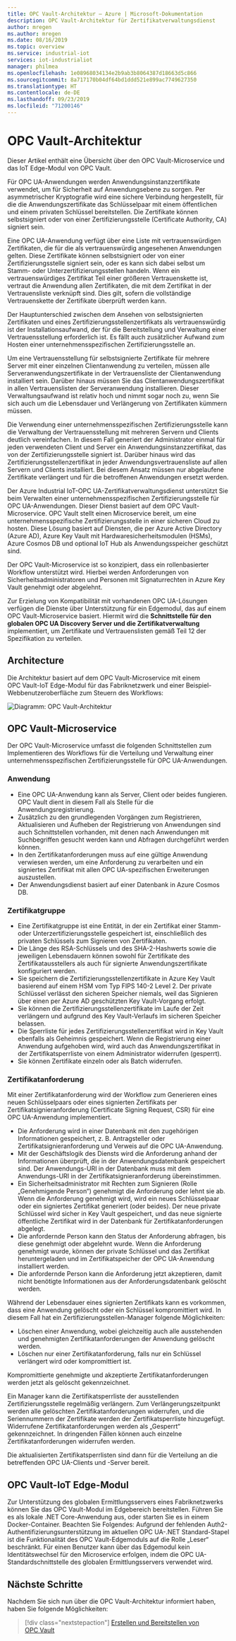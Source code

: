 ```yaml
---
title: OPC Vault-Architektur – Azure | Microsoft-Dokumentation
description: OPC Vault-Architektur für Zertifikatverwaltungsdienst
author: mregen
ms.author: mregen
ms.date: 08/16/2019
ms.topic: overview
ms.service: industrial-iot
services: iot-industrialiot
manager: philmea
ms.openlocfilehash: 1e08968034134e2b9ab3b8064387d18663d5c866
ms.sourcegitcommit: 8a717170b04df64bd1ddd521e899ac7749627350
ms.translationtype: HT
ms.contentlocale: de-DE
ms.lasthandoff: 09/23/2019
ms.locfileid: "71200146"
---
```

# <a name="opc-vault-architecture"></a>OPC Vault-Architektur

Dieser Artikel enthält eine Übersicht über den OPC Vault-Microservice und das IoT Edge-Modul von OPC Vault.

Für OPC UA-Anwendungen werden Anwendungsinstanzzertifikate verwendet, um für Sicherheit auf Anwendungsebene zu sorgen. Per asymmetrischer Kryptografie wird eine sichere Verbindung hergestellt, für die die Anwendungszertifikate das Schlüsselpaar mit einem öffentlichen und einem privaten Schlüssel bereitstellen. Die Zertifikate können selbstsigniert oder von einer Zertifizierungsstelle (Certificate Authority, CA) signiert sein.

Eine OPC UA-Anwendung verfügt über eine Liste mit vertrauenswürdigen Zertifikaten, die für die als vertrauenswürdig angesehenen Anwendungen gelten. Diese Zertifikate können selbstsigniert oder von einer Zertifizierungsstelle signiert sein, oder es kann sich dabei selbst um Stamm- oder Unterzertifizierungsstellen handeln. Wenn ein vertrauenswürdiges Zertifikat Teil einer größeren Vertrauenskette ist, vertraut die Anwendung allen Zertifikaten, die mit dem Zertifikat in der Vertrauensliste verknüpft sind. Dies gilt, sofern die vollständige Vertrauenskette der Zertifikate überprüft werden kann.

Der Hauptunterschied zwischen dem Ansehen von selbstsignierten Zertifikaten und eines Zertifizierungsstellenzertifikats als vertrauenswürdig ist der Installationsaufwand, der für die Bereitstellung und Verwaltung einer Vertrauensstellung erforderlich ist. Es fällt auch zusätzlicher Aufwand zum Hosten einer unternehmensspezifischen Zertifizierungsstelle an. 

Um eine Vertrauensstellung für selbstsignierte Zertifikate für mehrere Server mit einer einzelnen Clientanwendung zu verteilen, müssen alle Serveranwendungszertifikate in der Vertrauensliste der Clientanwendung installiert sein. Darüber hinaus müssen Sie das Clientanwendungszertifikat in allen Vertrauenslisten der Serveranwendung installieren. Dieser Verwaltungsaufwand ist relativ hoch und nimmt sogar noch zu, wenn Sie sich auch um die Lebensdauer und Verlängerung von Zertifikaten kümmern müssen.

Die Verwendung einer unternehmensspezifischen Zertifizierungsstelle kann die Verwaltung der Vertrauensstellung mit mehreren Servern und Clients deutlich vereinfachen. In diesem Fall generiert der Administrator einmal für jeden verwendeten Client und Server ein Anwendungsinstanzzertifikat, das von der Zertifizierungsstelle signiert ist. Darüber hinaus wird das Zertifizierungsstellenzertifikat in jeder Anwendungsvertrauensliste auf allen Servern und Clients installiert. Bei diesem Ansatz müssen nur abgelaufene Zertifikate verlängert und für die betroffenen Anwendungen ersetzt werden.

Der Azure Industrial IoT-OPC UA-Zertifikatverwaltungsdienst unterstützt Sie beim Verwalten einer unternehmensspezifischen Zertifizierungsstelle für OPC UA-Anwendungen. Dieser Dienst basiert auf dem OPC Vault-Microservice. OPC Vault stellt einen Microservice bereit, um eine unternehmensspezifische Zertifizierungsstelle in einer sicheren Cloud zu hosten. Diese Lösung basiert auf Diensten, die per Azure Active Directory (Azure AD), Azure Key Vault mit Hardwaresicherheitsmodulen (HSMs), Azure Cosmos DB und optional IoT Hub als Anwendungsspeicher geschützt sind.

Der OPC Vault-Microservice ist so konzipiert, dass ein rollenbasierter Workflow unterstützt wird. Hierbei werden Anforderungen von Sicherheitsadministratoren und Personen mit Signaturrechten in Azure Key Vault genehmigt oder abgelehnt.

Zur Erzielung von Kompatibilität mit vorhandenen OPC UA-Lösungen verfügen die Dienste über Unterstützung für ein Edgemodul, das auf einem OPC Vault-Microservice basiert. Hiermit wird die **Schnittstelle für den globalen OPC UA Discovery Server und die Zertifikatverwaltung** implementiert, um Zertifikate und Vertrauenslisten gemäß Teil 12 der Spezifikation zu verteilen. 


## <a name="architecture"></a>Architecture

Die Architektur basiert auf dem OPC Vault-Microservice mit einem OPC Vault-IoT Edge-Modul für das Fabriknetzwerk und einer Beispiel-Webbenutzeroberfläche zum Steuern des Workflows:

![Diagramm: OPC Vault-Architektur](media/overview-opc-vault-architecture/opc-vault.png)

## <a name="opc-vault-microservice"></a>OPC Vault-Microservice

Der OPC Vault-Microservice umfasst die folgenden Schnittstellen zum Implementieren des Workflows für die Verteilung und Verwaltung einer unternehmensspezifischen Zertifizierungsstelle für OPC UA-Anwendungen.

### <a name="application"></a>Anwendung 
- Eine OPC UA-Anwendung kann als Server, Client oder beides fungieren. OPC Vault dient in diesem Fall als Stelle für die Anwendungsregistrierung. 
- Zusätzlich zu den grundlegenden Vorgängen zum Registrieren, Aktualisieren und Aufheben der Registrierung von Anwendungen sind auch Schnittstellen vorhanden, mit denen nach Anwendungen mit Suchbegriffen gesucht werden kann und Abfragen durchgeführt werden können. 
- In den Zertifikatanforderungen muss auf eine gültige Anwendung verwiesen werden, um eine Anforderung zu verarbeiten und ein signiertes Zertifikat mit allen OPC UA-spezifischen Erweiterungen auszustellen. 
- Der Anwendungsdienst basiert auf einer Datenbank in Azure Cosmos DB.

### <a name="certificate-group"></a>Zertifikatgruppe
- Eine Zertifikatgruppe ist eine Entität, in der ein Zertifikat einer Stamm- oder Unterzertifizierungsstelle gespeichert ist, einschließlich des privaten Schlüssels zum Signieren von Zertifikaten. 
- Die Länge des RSA-Schlüssels und des SHA-2-Hashwerts sowie die jeweiligen Lebensdauern können sowohl für Zertifikate des Zertifikatausstellers als auch für signierte Anwendungszertifikate konfiguriert werden. 
- Sie speichern die Zertifizierungsstellenzertifikate in Azure Key Vault basierend auf einem HSM vom Typ FIPS 140-2 Level 2. Der private Schlüssel verlässt den sicheren Speicher niemals, weil das Signieren über einen per Azure AD geschützten Key Vault-Vorgang erfolgt. 
- Sie können die Zertifizierungsstellenzertifikate im Laufe der Zeit verlängern und aufgrund des Key Vault-Verlaufs im sicheren Speicher belassen. 
- Die Sperrliste für jedes Zertifizierungsstellenzertifikat wird in Key Vault ebenfalls als Geheimnis gespeichert. Wenn die Registrierung einer Anwendung aufgehoben wird, wird auch das Anwendungszertifikat in der Zertifikatsperrliste von einem Administrator widerrufen (gesperrt).
- Sie können Zertifikate einzeln oder als Batch widerrufen.

### <a name="certificate-request"></a>Zertifikatanforderung
Mit einer Zertifikatanforderung wird der Workflow zum Generieren eines neuen Schlüsselpaars oder eines signierten Zertifikats per Zertifikatsignieranforderung (Certificate Signing Request, CSR) für eine OPC UA-Anwendung implementiert. 
- Die Anforderung wird in einer Datenbank mit den zugehörigen Informationen gespeichert, z. B. Antragsteller oder Zertifikatsignieranforderung und Verweis auf die OPC UA-Anwendung. 
- Mit der Geschäftslogik des Diensts wird die Anforderung anhand der Informationen überprüft, die in der Anwendungsdatenbank gespeichert sind. Der Anwendungs-URI in der Datenbank muss mit dem Anwendungs-URI in der Zertifikatsignieranforderung übereinstimmen.
- Ein Sicherheitsadministrator mit Rechten zum Signieren (Rolle „Genehmigende Person“) genehmigt die Anforderung oder lehnt sie ab. Wenn die Anforderung genehmigt wird, wird ein neues Schlüsselpaar oder ein signiertes Zertifikat generiert (oder beides). Der neue private Schlüssel wird sicher in Key Vault gespeichert, und das neue signierte öffentliche Zertifikat wird in der Datenbank für Zertifikatanforderungen abgelegt.
- Die anfordernde Person kann den Status der Anforderung abfragen, bis diese genehmigt oder abgelehnt wurde. Wenn die Anforderung genehmigt wurde, können der private Schlüssel und das Zertifikat heruntergeladen und im Zertifikatspeicher der OPC UA-Anwendung installiert werden.
- Die anfordernde Person kann die Anforderung jetzt akzeptieren, damit nicht benötigte Informationen aus der Anforderungsdatenbank gelöscht werden. 

Während der Lebensdauer eines signierten Zertifikats kann es vorkommen, dass eine Anwendung gelöscht oder ein Schlüssel kompromittiert wird. In diesem Fall hat ein Zertifizierungsstellen-Manager folgende Möglichkeiten:
- Löschen einer Anwendung, wobei gleichzeitig auch alle ausstehenden und genehmigten Zertifikatanforderungen der Anwendung gelöscht werden. 
- Löschen nur einer Zertifikatanforderung, falls nur ein Schlüssel verlängert wird oder kompromittiert ist.

Kompromittierte genehmigte und akzeptierte Zertifikatanforderungen werden jetzt als gelöscht gekennzeichnet.

Ein Manager kann die Zertifikatsperrliste der ausstellenden Zertifizierungsstelle regelmäßig verlängern. Zum Verlängerungszeitpunkt werden alle gelöschten Zertifikatanforderungen widerrufen, und die Seriennummern der Zertifikate werden der Zertifikatsperrliste hinzugefügt. Widerrufene Zertifikatanforderungen werden als „Gesperrt“ gekennzeichnet. In dringenden Fällen können auch einzelne Zertifikatanforderungen widerrufen werden.

Die aktualisierten Zertifikatsperrlisten sind dann für die Verteilung an die betreffenden OPC UA-Clients und -Server bereit.

## <a name="opc-vault-iot-edge-module"></a>OPC Vault-IoT Edge-Modul
Zur Unterstützung des globalen Ermittlungsservers eines Fabriknetzwerks können Sie das OPC Vault-Modul im Edgebereich bereitstellen. Führen Sie es als lokale .NET Core-Anwendung aus, oder starten Sie es in einem Docker-Container. Beachten Sie Folgendes: Aufgrund der fehlenden Auth2-Authentifizierungsunterstützung im aktuellen OPC UA-.NET Standard-Stapel ist die Funktionalität des OPC Vault-Edgemoduls auf die Rolle „Leser“ beschränkt. Für einen Benutzer kann über das Edgemodul kein Identitätswechsel für den Microservice erfolgen, indem die OPC UA-Standardschnittstelle des globalen Ermittlungsservers verwendet wird.

## <a name="next-steps"></a>Nächste Schritte

Nachdem Sie sich nun über die OPC Vault-Architektur informiert haben, haben Sie folgende Möglichkeiten:

> [!div class="nextstepaction"]
> [Erstellen und Bereitstellen von OPC Vault](howto-opc-vault-deploy.md)
